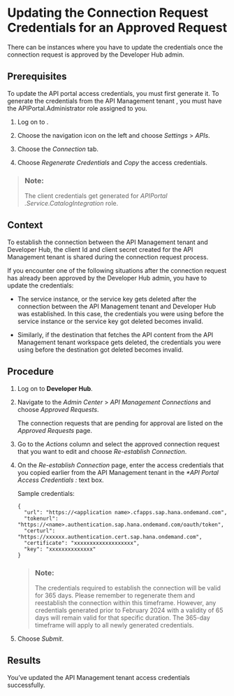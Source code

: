 <!-- loio882e1d96edc04a069ad99d466ff8a9ff -->

# Updating the Connection Request Credentials for an Approved Request

There can be instances where you have to update the credentials once the connection request is approved by the Developer Hub admin.



<a name="loio882e1d96edc04a069ad99d466ff8a9ff__prereq_unb_5nc_tpb"/>

## Prerequisites

To update the API portal access credentials, you must first generate it. To generate the credentials from the API Management tenant , you must have the APIPortal.Administrator role assigned to you.

1.  Log on to .

2.  Choose the navigation icon on the left and choose *Settings* \> *APIs*.

3.  Choose the *Connection* tab.

4.  Choose *Regenerate Credentials* and *Copy* the access credentials.


> ### Note:  
> The client credentials get generated for *APIPortal .Service.CatalogIntegration* role.



<a name="loio882e1d96edc04a069ad99d466ff8a9ff__context_xmh_dsd_tpb"/>

## Context

To establish the connection between the API Management tenant and Developer Hub, the client Id and client secret created for the API Management tenant is shared during the connection request process.

If you encounter one of the following situations after the connection request has already been approved by the Developer Hub admin, you have to update the credentials:

-   The service instance, or the service key gets deleted after the connection between the API Management tenant and Developer Hub was established. In this case, the credentials you were using before the service instance or the service key got deleted becomes invalid.

-   Similarly, if the destination that fetches the API content from the API Management tenant workspace gets deleted, the credentials you were using before the destination got deleted becomes invalid.




<a name="loio882e1d96edc04a069ad99d466ff8a9ff__steps_ymh_dsd_tpb"/>

## Procedure

1.  Log on to **Developer Hub**.

2.  Navigate to the *Admin Center* \> *API Management Connections* and choose *Approved Requests*.

    The connection requests that are pending for approval are listed on the *Approved Requests* page.

3.  Go to the *Actions* column and select the approved connection request that you want to edit and choose *Re-establish Connection*.

4.  On the *Re-establish Connection* page, enter the access credentials that you copied earlier from the API Management tenant in the *\*API Portal Access Credentials :* text box.

    Sample credentials:

    ```
    {
      "url": "https://<application name>.cfapps.sap.hana.ondemand.com",
      "tokenurl": "https://<name>.authentication.sap.hana.ondemand.com/oauth/token",
      "certurl": "https://xxxxxx.authentication.cert.sap.hana.ondemand.com",
      "certificate": "xxxxxxxxxxxxxxxxxxx",
      "key": "xxxxxxxxxxxxxx"
    }
    ```

    > ### Note:  
    > The credentials required to establish the connection will be valid for 365 days. Please remember to regenerate them and reestablish the connection within this timeframe. However, any credentials generated prior to February 2024 with a validity of 65 days will remain valid for that specific duration. The 365-day timeframe will apply to all newly generated credentials.

5.  Choose *Submit*.




<a name="loio882e1d96edc04a069ad99d466ff8a9ff__result_yk3_ng1_x4b"/>

## Results

You’ve updated the API Management tenant access credentials successfully.

